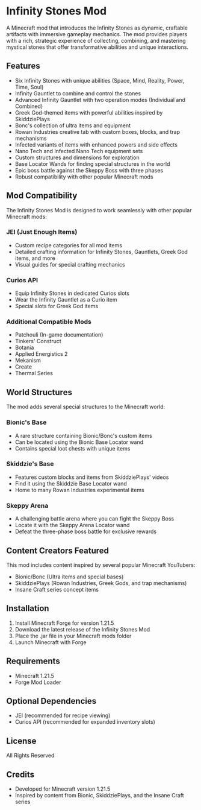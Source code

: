 # Infinity Stones Mod

A Minecraft mod that introduces the Infinity Stones as dynamic, craftable artifacts with immersive gameplay mechanics. The mod provides players with a rich, strategic experience of collecting, combining, and mastering mystical stones that offer transformative abilities and unique interactions.

## Features

- Six Infinity Stones with unique abilities (Space, Mind, Reality, Power, Time, Soul)
- Infinity Gauntlet to combine and control the stones
- Advanced Infinity Gauntlet with two operation modes (Individual and Combined)
- Greek God-themed items with powerful abilities inspired by SkiddziePlays
- Bonc's collection of ultra items and equipment
- Rowan Industries creative tab with custom boxes, blocks, and trap mechanisms
- Infected variants of items with enhanced powers and side effects
- Nano Tech and Infected Nano Tech equipment sets
- Custom structures and dimensions for exploration
- Base Locator Wands for finding special structures in the world
- Epic boss battle against the Skeppy Boss with three phases
- Robust compatibility with other popular Minecraft mods

## Mod Compatibility

The Infinity Stones Mod is designed to work seamlessly with other popular Minecraft mods:

### JEI (Just Enough Items)
- Custom recipe categories for all mod items
- Detailed crafting information for Infinity Stones, Gauntlets, Greek God items, and more
- Visual guides for special crafting mechanics

### Curios API
- Equip Infinity Stones in dedicated Curios slots
- Wear the Infinity Gauntlet as a Curio item
- Special slots for Greek God items

### Additional Compatible Mods
- Patchouli (In-game documentation)
- Tinkers' Construct
- Botania
- Applied Energistics 2
- Mekanism
- Create
- Thermal Series

## World Structures

The mod adds several special structures to the Minecraft world:

### Bionic's Base
- A rare structure containing Bionic/Bonc's custom items
- Can be located using the Bionic Base Locator wand
- Contains special loot chests with unique items

### Skiddzie's Base
- Features custom blocks and items from SkiddziePlays' videos
- Find it using the Skiddzie Base Locator wand
- Home to many Rowan Industries experimental items

### Skeppy Arena
- A challenging battle arena where you can fight the Skeppy Boss
- Locate it with the Skeppy Arena Locator wand
- Defeat the three-phase boss battle for exclusive rewards

## Content Creators Featured

This mod includes content inspired by several popular Minecraft YouTubers:

- Bionic/Bonc (Ultra items and special bases)
- SkiddziePlays (Rowan Industries, Greek Gods, and trap mechanisms)
- Insane Craft series concept items

## Installation

1. Install Minecraft Forge for version 1.21.5
2. Download the latest release of the Infinity Stones Mod
3. Place the .jar file in your Minecraft mods folder
4. Launch Minecraft with Forge

## Requirements

- Minecraft 1.21.5
- Forge Mod Loader

## Optional Dependencies

- JEI (recommended for recipe viewing)
- Curios API (recommended for expanded inventory slots)

## License

All Rights Reserved

## Credits

- Developed for Minecraft version 1.21.5
- Inspired by content from Bionic, SkiddziePlays, and the Insane Craft series